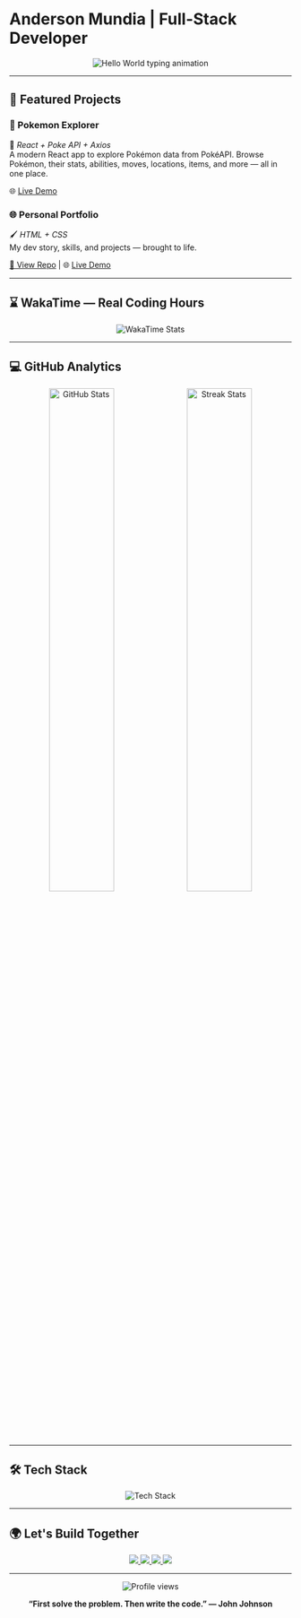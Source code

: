# Anderson Mundia | Full-Stack Developer

<p align="center">
  <img src="https://readme-typing-svg.demolab.com?font=Fira+Code&weight=600&size=26&pause=1500&color=58A6FF&center=true&vCenter=true&width=500&height=60&lines=Hello+World!;I+have+a+dream..." alt="Hello World typing animation" />
</p>

---

## 🚀 Featured Projects

### 🧭 Pokemon Explorer  
🔧 *React + Poke API + Axios*  
A modern React app to explore Pokémon data from PokéAPI. Browse Pokémon, their stats, abilities, moves, locations, items, and more — all in one place.

🌐 [Live Demo](https://pokemon-explorer-flax.vercel.app/)

### 🌐 Personal Portfolio  
🖌️ *HTML + CSS*  
My dev story, skills, and projects — brought to life.

[🔗 View Repo](https://github.com/Mundia1/my-personal-portfolio) | 🌐 [Live Demo](https://mundia1.github.io/my-personal-portfolio/)

---

## ⌛ WakaTime — Real Coding Hours

<p align="center">
  <img src="https://github-readme-stats.vercel.app/api/wakatime?username=Mundia1&theme=radical&hide_border=true&layout=compact&langs_count=5&custom_title=Weekly+Development+Breakdown" alt="WakaTime Stats" />
</p>

---

## 💻 GitHub Analytics

<p align="center">
  <img src="https://github-readme-stats.vercel.app/api?username=Mundia1&show_icons=true&theme=radical&count_private=true&hide_border=true&show_owner=true&include_all_commits=true&custom_title=My+GitHub+Stats" alt="GitHub Stats" width="48%" />
  <img src="https://github-readme-streak-stats.herokuapp.com?user=Mundia1&theme=radical&hide_border=true&date_format=M%20j%5B%2C%20Y%5D" alt="Streak Stats" width="48%" />
</p>

---

## 🛠️ Tech Stack

<p align="center">
  <img src="https://skillicons.dev/icons?i=react,nodejs,typescript,nextjs,tailwind,mongodb,postgres,aws,git,figma&theme=dark&perline=5" alt="Tech Stack" />
</p>

---

## 🌍 Let's Build Together

<p align="center">
  <a href="https://www.linkedin.com/in/anderson-waithaka">
    <img src="https://img.shields.io/badge/-LinkedIn-0077B5?style=for-the-badge&logo=linkedin&logoColor=white" />
  </a>
  <a href="mailto:your@email.com">
    <img src="https://img.shields.io/badge/-Email-D14836?style=for-the-badge&logo=gmail&logoColor=white" />
  </a>
  <a href="https://github.com/Mundia1">
    <img src="https://img.shields.io/badge/-GitHub-181717?style=for-the-badge&logo=github&logoColor=white" />
  </a>
  <a href="https://twitter.com/yourhandle">
    <img src="https://img.shields.io/badge/-Twitter-1DA1F2?style=for-the-badge&logo=twitter&logoColor=white" />
  </a>
</p>

---

<p align="center">
  <img src="https://komarev.com/ghpvc/?username=Mundia1&label=Profile+Views&color=58A6FF&style=flat" alt="Profile views" />
</p>

<p align="center"><strong>“First solve the problem. Then write the code.” — John Johnson</strong></p>
